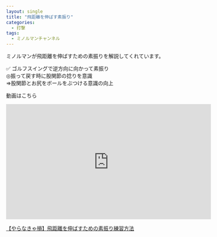 ```yaml
---
layout: single
title: "飛距離を伸ばす素振り"
categories:
  - 打撃
tags:
  - ミノルマンチャンネル
---
```


ミノルマンが飛距離を伸ばすための素振りを解説してくれています。


✅ ゴルフスイングで逆方向に向かって素振り  
◎振って戻す時に股関節の捻りを意識  
=>股関節とお尻をボールをぶつける意識の向上  

動画はこちら
<iframe width="560" height="315" src="https://www.youtube.com/embed/XGxrSwAQ4zA" frameborder="0" allow="accelerometer; autoplay; encrypted-media; gyroscope; picture-in-picture" allowfullscreen></iframe>

[【やらなきゃ損】飛距離を伸ばすための素振り練習方法](https://youtu.be/XGxrSwAQ4zA)